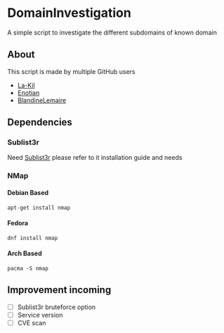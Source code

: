 # DomainInvestigation
A simple script to investigate the different subdomains of known domain

## About

This script is made by multiple GitHub users 
* [La-Kil](https://github.com/La-Kil)
* [Enotian](https://github.com/Enotian)
* [BlandineLemaire](https://github.com/BlandineLemaire)
## Dependencies

### Sublist3r

Need [Sublist3r](https://github.com/aboul3la/Sublist3r) please refer to it installation guide and needs

### NMap

#### Debian Based
```apt-get install nmap```

#### Fedora
```dnf install nmap```

#### Arch Based

```pacma -S nmap```

## Improvement incoming 
- [ ] Sublist3r bruteforce option
- [ ] Service version
- [ ] CVE scan
